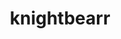 ---
title: knightbearr
github: https://github.com/knightbearr
mode: dark
transition: 1s
score: 65.6
archetype:
- Minimalistic
- Badges | Tags | Icons
---